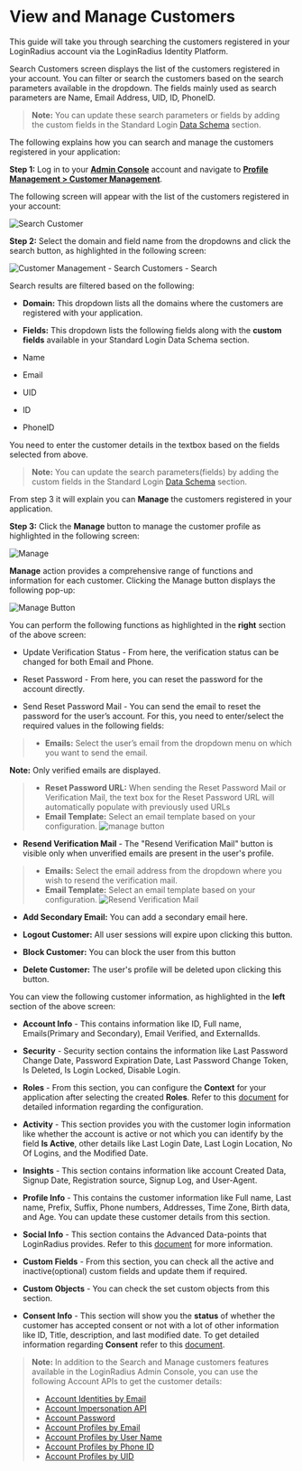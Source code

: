 # View and Manage Customers

This guide will take you through searching the customers registered in your LoginRadius account via the LoginRadius Identity Platform.

Search Customers screen displays the list of the customers registered in your account. You can filter or search the customers based on the search parameters available in the dropdown. The fields mainly used as search parameters are Name, Email Address, UID, ID, PhoneID.

> **Note:** You can update these search parameters or fields by adding the custom fields in the Standard Login [Data Schema](https://www.loginradius.com/docs/authentication/quick-start/standard-login/) section.

The following explains how you can search and manage the customers registered in your application:

**Step 1:** Log in to your [**Admin Console**](https://adminconsole.loginradius.com/) account and navigate to [**Profile Management > Customer Management**](https://adminconsole.loginradius.com/profile-management/customer-management/search-customers).

The following screen will appear with the list of the customers registered in your account:

![Search Customer](https://apidocs.lrcontent.com/images/pv-1_21144418046661b9892ad077.17533253.png "Search Customer")

**Step 2:** Select the domain and field name from the dropdowns and click the search button, as highlighted in the following screen:

![Customer Management - Search Customers - Search](https://apidocs.lrcontent.com/images/pv-2_13444212576661ba607a69b2.77237840.png "Customer Management - Search Customers - Search")

Search results are filtered based on the following:

- **Domain:** This dropdown lists all the domains where the customers are registered with your application.

- **Fields:** This dropdown lists the following fields along with the **custom fields** available in your Standard Login Data Schema section.
- Name
- Email
- UID
- ID
- PhoneID

You need to enter the customer details in the textbox based on the fields selected from above.

> **Note:** You can update the search parameters(fields) by adding the custom fields in the Standard Login [Data Schema](https://www.loginradius.com/docs/authentication/quick-start/standard-login/) section.

From step 3 it will explain you can **Manage** the customers registered in your application.

**Step 3:** Click the **Manage** button to manage the customer profile as highlighted in the following screen:

![Manage](https://apidocs.lrcontent.com/images/pv-3_2405165826661bb2563dc29.25903097.png "Manage")

**Manage** action provides a comprehensive range of functions and information for each customer. Clicking the Manage button displays the following pop-up:

![Manage Button](https://apidocs.lrcontent.com/images/4--Manage-Button_4806630253d8ad2082.72767805.png "Manage Button")

You can perform the following functions as highlighted in the **right** section of the above screen:

- Update Verification Status - From here, the verification status can be changed for both Email and Phone.

- Reset Password - From here, you can reset the password for the account directly.
- Send Reset Password Mail - You can send the email to reset the password for the user’s account. For this, you need to enter/select the required values in the following fields:
> - **Emails:** Select the user’s email from the dropdown menu on which you want to send the email.

**Note:**  Only verified emails are displayed.
> - **Reset Password URL:** When sending the Reset Password Mail or Verification Mail, the text box for the Reset Password URL will automatically populate with previously used URLs
> - **Email Template:**  Select an email template based on your configuration.
![manage button](https://apidocs.lrcontent.com/images/pasted-image-0-5_131742961765854c74a2f9d7.83496453.png "manage button")

- **Resend Verification Mail** - The "Resend Verification Mail" button is visible only when unverified emails are present in the user's profile.
> - **Emails:** Select the email address from the dropdown where you wish to resend the verification mail.
> - **Email Template:** Select an email template based on your configuration.
![Resend Verification Mail](https://apidocs.lrcontent.com/images/pasted-image-0-7_124462249665854ecd9ab8d1.35748991.png "Resend Verification Mail")
- **Add Secondary Email:**  You can add a secondary email here. 

- **Logout Customer:** All user sessions will expire upon clicking this button.

- **Block Customer:** You can block the user from this button
- **Delete Customer:** The user's profile will be deleted upon clicking this button.

You can view the following customer information, as highlighted in the **left** section of the above screen:

- **Account Info** - This contains information like ID, Full name, Emails(Primary and Secondary), Email Verified, and ExternalIds.

- **Security** - Security section contains the information like Last Password Change Date, Password Expiration Date, Last Password Change Token, Is Deleted, Is Login Locked, Disable Login.
- **Roles** - From this section, you can configure the **Context** for your application after selecting the created **Roles**. Refer to this [document](https://www.loginradius.com/docs/authentication/concepts/roles-and-membership/#partrolesandpermissionsconfiguration0) for detailed information regarding the configuration.
- **Activity** - This section provides you with the customer login information like whether the account is active or not which you can identify by the field **Is Active**, other details like Last Login Date, Last Login Location, No Of Logins, and the Modified Date. 
- **Insights** - This section contains information like account Created Data, Signup Date, Registration source, Signup Log, and User-Agent.
- **Profile Info** - This contains the customer information like Full name, Last name, Prefix, Suffix, Phone numbers, Addresses, Time Zone, Birth data, and Age. You can update these customer details from this section.
- **Social Info** - This section contains the Advanced Data-points that LoginRadius provides. Refer to this [document](https://www.loginradius.com/docs/api/v2/admin-console/social-provider/advanced-social-data-points/#facebook0) for more information.
- **Custom Fields** - From this section, you can check all the active and inactive(optional) custom fields and update them if required.
- **Custom Objects** - You can check the set custom objects from this section.
- **Consent Info** - This section will show you the **status** of whether the customer has accepted consent or not with a lot of other information like ID, Title, description, and last modified date. To get detailed information regarding **Consent** refer to this [document](https://www.loginradius.com/docs/api/v2/customer-identity-api/consent-mangement/overview/).

> **Note:** In addition to the Search and Manage customers features available in the LoginRadius Admin Console, you can use the following Account APIs to get the customer details:
> * [Account Identities by Email](https://www.loginradius.com/docs/api/v2/customer-identity-api/account/account-identities-by-email/)
  > * [Account Impersonation API](https://www.loginradius.com/docs/api/v2/customer-identity-api/account/account-impersonation-api/)
  > * [Account Password](https://www.loginradius.com/docs/api/v2/customer-identity-api/account/account-password/)
  > * [Account Profiles by Email](https://www.loginradius.com/docs/api/v2/customer-identity-api/account/account-profiles-by-email/)
  > * [Account Profiles by User Name](https://www.loginradius.com/docs/api/v2/customer-identity-api/account/account-profiles-by-user-name)
  > * [Account Profiles by Phone ID](https://www.loginradius.com/docs/api/v2/customer-identity-api/account/account-profiles-by-phone-id/)
  > * [Account Profiles by UID](https://www.loginradius.com/docs/api/v2/customer-identity-api/account/account-profiles-by-uid/)



